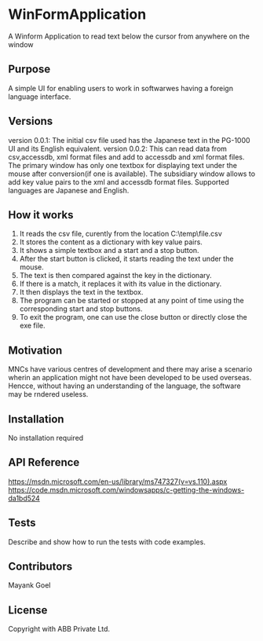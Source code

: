 # WinFormApplication

A Winform Application to read text below the cursor from anywhere on the window

## Purpose 

A simple UI for enabling users to work in softwarwes having a foreign language interface.

## Versions

version 0.0.1: The initial csv file used has the Japanese text in the PG-1000 UI and its English equivalent.
version 0.0.2: This can read data from csv,accessdb, xml format files and add to accessdb and xml format files. The primary window has only one textbox for displaying text under the mouse after conversion(if one is available). The subsidiary window allows to add key value pairs to the xml and accessdb format files. Supported languages are Japanese and English.

## How it works

1. It reads the csv file, curently from the location C:\temp\file.csv
2. It stores the content as a dictionary with key value pairs.
3. It shows a simple textbox and a start and a stop button.
4. After the start button is clicked, it starts reading the text under the mouse.
5. The text is then compared against the key in the dictionary.
5. If there is a match, it replaces it with its value in the dictionary.
6. It then displays the text in the textbox.
7. The program can be started or stopped at any point of time using the corresponding start and stop buttons.
8. To exit the program, one can use the close button or directly close the exe file.

## Motivation

MNCs have various centres of development and there may arise a scenario wherin an application might not have been developed to be used overseas. Hencce, without having an understanding of the language, the software may be rndered useless.

## Installation

No installation required

## API Reference

https://msdn.microsoft.com/en-us/library/ms747327(v=vs.110).aspx
https://code.msdn.microsoft.com/windowsapps/c-getting-the-windows-da1bd524

## Tests

Describe and show how to run the tests with code examples.

## Contributors

Mayank Goel

## License

Copyright with ABB Private Ltd.